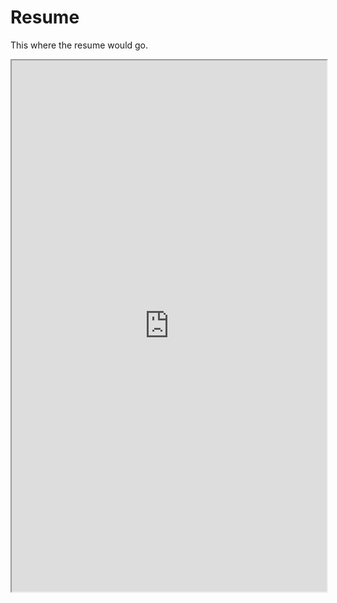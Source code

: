 Resume
===


This where the resume would go.

<iframe src="https://drive.google.com/file/d/0BzQpUdPjnJUUaDUyalhPV3k5bTg/preview
" width="100%" height="850px"></iframe>
